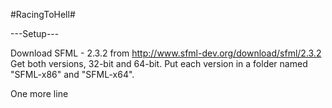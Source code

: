 #RacingToHell#

---Setup---

Download SFML - 2.3.2 from http://www.sfml-dev.org/download/sfml/2.3.2
Get both versions, 32-bit and 64-bit.
Put each version in a folder named "SFML-x86" and "SFML-x64".

One more line